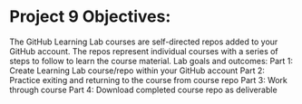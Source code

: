 # Project 9 Objectives:

The GitHub Learning Lab courses are self-directed repos added to your GitHub account. 
The repos represent individual courses with a series of steps to follow to learn the course material. 
Lab goals and outcomes:
Part 1: Create Learning Lab course/repo within your GitHub account
Part 2: Practice exiting and returning to the course from course repo
Part 3: Work through course
Part 4: Download completed course repo as deliverable
